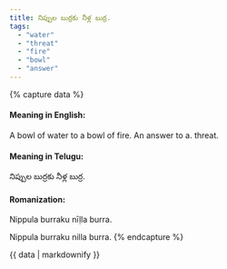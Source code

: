 ```yaml
---
title: నిప్పుల బుర్రకు నీళ్ల బుర్ర.
tags:
  - "water"
  - "threat"
  - "fire"
  - "bowl"
  - "answer"
---
```


{% capture data %}
#### Meaning in English:
A bowl of water to a bowl of fire.
An answer to a. threat.

#### Meaning in Telugu:
నిప్పుల బుర్రకు నీళ్ల బుర్ర.

#### Romanization:
Nippula burraku nīḷla burra.

Nippula burraku nilla burra.
{% endcapture %}

{{ data | markdownify }}


